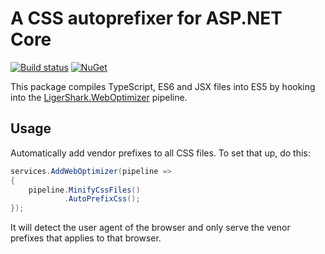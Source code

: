 # A CSS autoprefixer for ASP.NET Core

[![Build status](https://ci.appveyor.com/api/projects/status/dtkck6ymi5rjykln?svg=true)](https://ci.appveyor.com/project/madskristensen/weboptimizer-less)
[![NuGet](https://img.shields.io/nuget/v/LigerShark.WebOptimizer.AutoPrefixer.svg)](https://nuget.org/packages/LigerShark.WebOptimizer.AutoPrefixer/)

This package compiles TypeScript, ES6 and JSX files into ES5 by hooking into the [LigerShark.WebOptimizer](https://github.com/ligershark/WebOptimizer) pipeline.

## Usage

Automatically add vendor prefixes to all CSS files. To set that up, do this:

```c#
services.AddWebOptimizer(pipeline =>
{
    pipeline.MinifyCssFiles()
            .AutoPrefixCss();
});
```

It will detect the user agent of the browser and only serve the venor prefixes that applies to that browser.